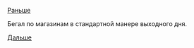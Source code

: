 [Раньше](2017.09.22.md)

Бегал по магазинам в стандартной манере выходного дня.

[Дальше](2017.09.24.md)